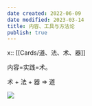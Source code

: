```yaml
---
date created: 2022-06-09
date modified: 2023-03-14
title: 内容、工具与方法论
publish: true
---
```


x:: [[Cards/道、法、术、器]]

内容=实践=术。

术 + 法 + 器 => 道

![](https://img2.oldwinter.top/202206221852382.png)